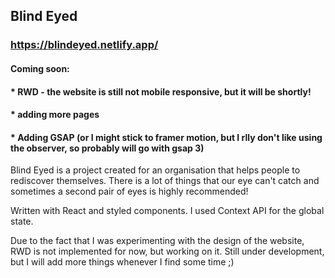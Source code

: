 ## Blind Eyed
### https://blindeyed.netlify.app/

#### Coming soon:
#### * RWD - the website is still not mobile responsive, but it will be shortly!
#### * adding more pages
#### * Adding GSAP (or I might stick to framer motion, but I rlly don't like using the observer, so probably will go with gsap 3)

Blind Eyed is a project created for an organisation that helps people to rediscover themselves. There is a lot of things that our eye can't catch and sometimes a second pair of eyes is highly recommended!

Written with React and styled components. I used Context API for the global state.

Due to the fact that I was experimenting with the design of the website, RWD is not implemented for now, but working on it. Still under development, but I will add more things whenever I find some time ;)


